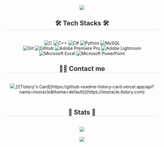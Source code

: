 <div align= "center">
    <img src="https://capsule-render.vercel.app/api?type=waving&color=0:e55d87,100:5fc2e3&height=180&text=👋Hello,%20I'm%20Siyul👋&animation=fadeIn&fontColor=ffffff&fontSize=60" />
    </div>
    <div align= "center">
    <h2 style="border-bottom: 1px solid #d8dee4; color: #282d33;"> 🛠️ Tech Stacks 🛠️</h2> <br>
      <img alt="C" src="https://img.shields.io/badge/c-%2300599C.svg?style=for-the-badge&logo=c&logoColor=white"/>
  <img alt="C++" src="https://img.shields.io/badge/c++-%2300599C.svg?style=for-the-badge&logo=c%2B%2B&logoColor=white"/>
  <img alt="C#" src="https://img.shields.io/badge/c%23-%23239120.svg?style=for-the-badge&logo=csharp&logoColor=white"/>
  <img alt="Python" src ="https://img.shields.io/badge/python-3670A0?style=for-the-badge&logo=python&logoColor=ffdd54"/>
  <img alt="MySQL" src = "https://img.shields.io/badge/mysql-4479A1.svg?style=for-the-badge&logo=mysql&logoColor=white"/>
  <br/>
  <img alt="Git" src="https://img.shields.io/badge/git-%23F05033.svg?style=for-the-badge&logo=git&logoColor=white"/>
  <img alt="GitHub" src ="https://img.shields.io/badge/github-%23121011.svg?style=for-the-badge&logo=github&logoColor=white"/>
  <img alt="Adobe Premiere Pro" src ="https://img.shields.io/badge/Adobe%20Premiere%20Pro-9999FF.svg?style=for-the-badge&logo=Adobe%20Premiere%20Pro&logoColor=white"/>
  <img alt="Adobe Lightroom" src ="https://img.shields.io/badge/Adobe%20Lightroom-31A8FF.svg?style=for-the-badge&logo=Adobe%20Lightroom&logoColor=white"/>
  <br/>
  <img alt="Microsoft Excel" src ="https://img.shields.io/badge/Microsoft_Excel-217346?style=for-the-badge&logo=microsoft-excel&logoColor=white"/>
  <img alt="Microsoft PowerPoint" src ="https://img.shields.io/badge/Microsoft_PowerPoint-B7472A?style=for-the-badge&logo=microsoft-powerpoint&logoColor=white"/>
    <div style="margin: 0 auto; text-align: center;" align= "center"> </div>
    </div>
    <div align= "center">
    <h2 style="border-bottom: 1px solid #d8dee4; color: #282d33;"> 🧑‍💻 Contact me </h2> <br> 
    <div align= "center"> <a href=https://imoracle.tistory.com/> <img src="https://img.shields.io/badge/Tistory-000000?style=for-the-badge&logo=Tistory&logoColor=white&link=https://imoracle.tistory.com/"> </a>
        [![Tistory's Card](https://github-readme-tistory-card.vercel.app/api?name=imoracle&theme=default)](https://imoracle.tistory.com)
          </div>  <br> 
    <div align= "center">  </div> 
    </div>
    <div align= "center"> 
    <h2 style="border-bottom: 1px solid #d8dee4; color: #282d33;"> 🏅 Stats 🏅</h2> <div align= "center"> <br/><img src="https://github-readme-stats.vercel.app/api/top-langs/?username=oracle312&layout=compact&theme=dracula"
         /> <br/><br/> <img src="https://github-readme-stats.vercel.app/api?username=oracle312&show_icons=true&theme=dracula"
           />   
    </div> 
    </div>
    




<!--
**oracle312/oracle312** is a ✨ _special_ ✨ repository because its `README.md` (this file) appears on your GitHub profile.

Here are some ideas to get you started:

- 🔭 I’m currently working on ...
- 🌱 I’m currently learning ...
- 👯 I’m looking to collaborate on ...
- 🤔 I’m looking for help with ...
- 💬 Ask me about ...
- 📫 How to reach me: ...
- 😄 Pronouns: ...
- ⚡ Fun fact: ...
-->
